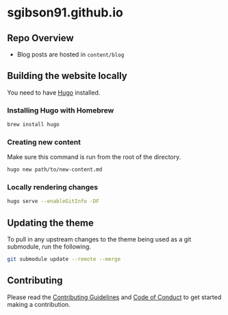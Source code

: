 # sgibson91.github.io

## Repo Overview

* Blog posts are hosted in `content/blog`

## Building the website locally

You need to have [Hugo](https://gohugo.io/) installed.

### Installing Hugo with Homebrew

```bash
brew install hugo
```

### Creating new content

Make sure this command is run from the root of the directory.

```bash
hugo new path/to/new-content.md
```

### Locally rendering changes

```bash
hugo serve --enableGitInfo -DF
```

## Updating the theme

To pull in any upstream changes to the theme being used as a git submodule, run the following.

```bash
git submodule update --remote --merge
```

## Contributing

Please read the [Contributing Guidelines](./CONTRIBUTING.md) and [Code of Conduct](./CODE_OF_CONDUCT.md) to get started making a contribution.
